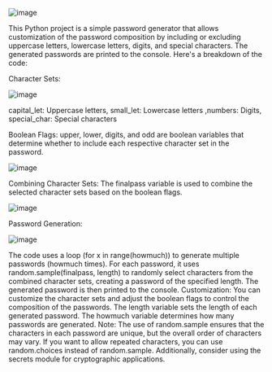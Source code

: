 ![image](https://github.com/cwinfieldp/PythonPasswordGenerator/assets/149834667/71eb0831-5e46-4de0-bd67-8b7040787e93)

This Python project is a simple password generator that allows customization of the password composition by including or excluding uppercase letters, lowercase letters, digits, and special characters. The generated passwords are printed to the console.
Here's a breakdown of the code:

Character Sets:

![image](https://github.com/cwinfieldp/PythonPasswordGenerator/assets/149834667/ed59404c-bb9c-4a9a-93ae-88b8f715a725)

capital_let: Uppercase letters, small_let: Lowercase letters ,numbers: Digits, special_char: Special characters

Boolean Flags:
upper, lower, digits, and odd are boolean variables that determine whether to include each respective character set in the password.

![image](https://github.com/cwinfieldp/PythonPasswordGenerator/assets/149834667/60da0bde-351a-43d7-85ea-816dca00601b)

Combining Character Sets:
The finalpass variable is used to combine the selected character sets based on the boolean flags.

![image](https://github.com/cwinfieldp/PythonPasswordGenerator/assets/149834667/640a401a-7c0d-4563-b2a7-43564e3a579a)

Password Generation:

![image](https://github.com/cwinfieldp/PythonPasswordGenerator/assets/149834667/64860f06-0a43-489a-be88-0b2d38e466fc)

The code uses a loop (for x in range(howmuch)) to generate multiple passwords (howmuch times).
For each password, it uses random.sample(finalpass, length) to randomly select characters from the combined character sets, creating a password of the specified length.
The generated password is then printed to the console.
Customization:
You can customize the character sets and adjust the boolean flags to control the composition of the passwords.
The length variable sets the length of each generated password.
The howmuch variable determines how many passwords are generated.
Note: The use of random.sample ensures that the characters in each password are unique, but the overall order of characters may vary. If you want to allow repeated characters, you can use random.choices instead of random.sample. Additionally, consider using the secrets module for cryptographic applications.
